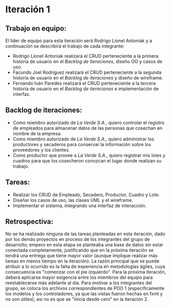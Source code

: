 # Iteración 1
## Trabajo en equipo:
El líder de equipo para esta iteración será Rodrigo Lionel Antoniak y a continuación se describirá el trabajo de cada integrante:
- Rodrigo Lionel Antoniak realizará el CRUD perteneciente a la primera historia de usuario en el *Backlog de iteraciones*, diseño OO y casos de uso.
- Facundo Joel Rodriguez realizará el CRUD perteneciente a la segunda historia de usuario en el *Backlog de iteraciones* y diseño de wireframe.
- Fernando Iván Paredes realizará el CRUD perteneciente a la tercera historia de usuario en el *Backlog de iteraciones* e implementación de interfaz.
## Backlog de iteraciones:
- Como miembro autorizado de *La Verde S.A.*, quiero controlar el registro de empleados para almacenar datos de las personas que cosechan en nombre de la empresa.
- Como miembro autorizado de *La Verde S.A.*, quiero administrar los productores y secaderos para conservar la información sobre los proveedores y los clientes.
- Como productor que provee a *La Verde S.A.*, quiero registrar mis lotes y cuadros para que los cosecheron conozcan el lugar donde realizan su trabajo.
## Tareas:
- Realizar los CRUD de Empleado, Secadero, Productor, Cuadro y Lote.
- Diseñar los casos de uso, las clases UML y el wireframe.
- Implementar el sistema, integrando una interfaz de interacción.

## Retrospectiva:
No se ha realizado ninguna de las tareas planteadas en esta iteración, dado por los demás proyectos en proceso de los integrantes del grupo de desarrollo; empero en esta etapa se planteaba una base de datos sin estar conectada completamente, justificando que en la próxima iteración se tendrá una entrega que tiene mayor valor (aunque implique realizar más tareas en menos tiempo en la iteración).
La razón principal que se puede atribuir a lo ocurrido es la falta de experiencia en metodologías ágiles, cuya consecuencia es "comenzar con el pie izquierdo". Para la próxima iteración, deberá aplicarse mayor exigencia entre los miembros del equipo para reestablecerse más adelante al día.
Para motivar a los integrantes del grupo, se coloca los archivos correspondientes de POO 1 (especificamente los modelos y los controladores, ya que las vistas fueron hechas en fxml y no son útiles); así no es que se "inicia desde cero" en la iteración 2.